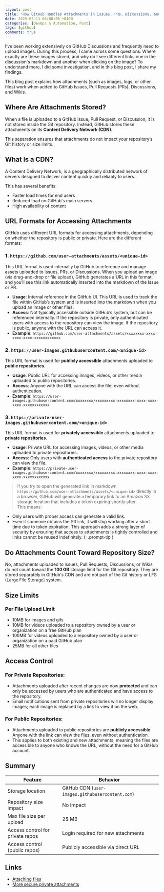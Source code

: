 ```yaml
---
layout: post
title: "How GitHub Handles Attachments in Issues, PRs, Discussions, and Wikis"
date: 2025-05-11 08:00:05 +0100
categories: [DevOps & Automation, Post]
tags: [github]
comments: true
---
```


I’ve been working extensively on GitHub Discussions and frequently need to upload images. During this process, I came across some questions: Where exactly are these images stored, and why do I see different links one in the discussion's markdown and another when clicking on the image?
To understand more, I did some investigation, and in this blog post, I share my findings.

This blog post explains how attachments (such as images, logs, or other files) work when added to GitHub Issues, Pull Requests (PRs), Discussions, and Wikis.

## Where Are Attachments Stored?

When a file is uploaded to a GitHub Issue, Pull Request, or Discussion, it is not stored inside the Git repository. Instead, GitHub stores these attachments on its **Content Delivery Network (CDN)**. 

This separation ensures that attachments do not impact your repository’s Git history or size limits.

## What Is a CDN?

A Content Delivery Network, is a geographically distributed network of servers designed to deliver content quickly and reliably to users.

This has several benefits:
- Faster load times for end users
- Reduced load on GitHub's main servers
- High availability of content

## URL Formats for Accessing Attachments

GitHub uses different URL formats for accessing attachments, depending on whether the repository is public or private. Here are the different formats:

### 1. **`https://github.com/user-attachments/assets/<unique-id>`**

This URL format is used internally by GitHub to reference and manage assets uploaded to Issues, PRs, or Discussions. When you upload an image (via drag-and-drop or file upload), GitHub generates a URL in this format, and you’ll see this link automatically inserted into the markdown of the Issue or PR.

- **Usage**: Internal reference in the GitHub UI. This URL is used to track the file within GitHub’s system and is inserted into the markdown when you upload an image or other files.
- **Access**: Not typically accessible outside GitHub’s system, but can be referenced internally. If the repository is private, only authenticated users with access to the repository can view the image. If the repository is public, anyone with the URL can access it.
- **Example**: `https://github.com/user-attachments/assets/xxxxxxxx-xxxx-xxxx-xxxx-xxxxxxxxxxxx`

### 2. **`https://user-images.githubusercontent.com/<unique-id>`**

This URL format is used for **publicly accessible** attachments uploaded to **public repositories**.

- **Usage**: Public URL for accessing images, videos, or other media uploaded to public repositories.
- **Access**: Anyone with the URL can access the file, even without authentication.
- **Example**: `https://user-images.githubusercontent.com/xxxxxxxx/xxxxxxxxx-xxxxxxxx-xxxx-xxxx-xxxx-xxxxxxxxxxxx`

### 3. **`https://private-user-images.githubusercontent.com/<unique-id>`**

This URL format is used for **privately accessible** attachments uploaded to **private repositories**.

- **Usage**: Private URL for accessing images, videos, or other media uploaded to private repositories.
- **Access**: Only users with **authenticated access** to the private repository can view the file.
- **Example**: `https://private-user-images.githubusercontent.com/xxxxxxxx/xxxxxxxxx-xxxxxxxx-xxxx-xxxx-xxxx-xxxxxxxxxxxx`

> If you try to open the generated link in markdown `https://github.com/user-attachments/assets/<unique-id>` directly in a browser, GitHub will generate a temporary link to an Amazon S3 storage location that includes a token expiring shortly after.  
This means:  
- Only users with proper access can generate a valid link.  
- Even if someone obtains the S3 link, it will stop working after a short time due to token expiration.
This approach adds a strong layer of security by ensuring that access to attachments is tightly controlled and links cannot be reused indefinitely.
{: .prompt-tip }


## Do Attachments Count Toward Repository Size?

No, attachments uploaded to Issues, Pull Requests, Discussions, or Wikis do not count toward the **100 GB** storage limit for the Git repository. They are stored separately in GitHub's CDN and are not part of the Git history or LFS (Large File Storage) system.

## Size Limits

### Per File Upload Limit
- 10MB for images and gifs
- 10MB for videos uploaded to a repository owned by a user or organization on a free GitHub plan
- 100MB for videos uploaded to a repository owned by a user or organization on a paid GitHub plan
- 25MB for all other files

## Access Control

### For Private Repositories:
- Attachments uploaded after recent changes are now **protected** and can only be accessed by users who are authenticated and have access to the repository.
- Email notifications sent from private repositories will no longer display images; each image is replaced by a link to view it on the web.

### For Public Repositories:
- Attachments uploaded to public repositories are **publicly accessible**. Anyone with the link can view the files, even without authentication.
- This applies to both existing and new attachments, meaning the files are accessible to anyone who knows the URL, without the need for a GitHub account.

## Summary

| Feature | Behavior |
|--------|----------|
| Storage location | GitHub CDN (`user-images.githubusercontent.com`) |
| Repository size impact | No impact |
| Max file size per upload | 25 MB |
| Access control for private repos | Login required for new attachments |
| Access control (public repos)   | Publicly accessible via direct URL   

## Links
- [Attaching files](https://docs.github.com/en/get-started/writing-on-github/working-with-advanced-formatting/attaching-files)
- [More secure private attachments](https://github.blog/changelog/2023-05-08-more-secure-private-attachments/)
